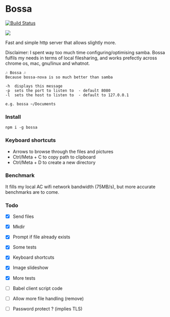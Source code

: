 # Bossa
[![Build Status](https://travis-ci.org/pldubouilh/bossa.svg?branch=master)](https://travis-ci.org/pldubouilh/bossa)

![](https://thumbs.gfycat.com/ScientificLoathsomeFruitfly-size_restricted.gif)

Fast and simple http server that allows slightly more.

Disclaimer: I spent way too much time configuring/optimising samba. Bossa fulfils my needs in terms of local filesharing, and works prefectly across chrome os, mac, gnu/linux and whatnot.

```
🎶 Bossa 🎶
Because bossa-nova is so much better than samba

-h  displays this message
-p  sets the port to listen to  - default 8080
-l  sets the host to listen to  - default to 127.0.0.1

e.g. bossa ~/Documents
```

### Install
```
npm i -g bossa
```

### Keyboard shortcuts
 * Arrows to browse through the files and pictures
 * Ctrl/Meta + C to copy path to clipboard
 * Ctrl/Meta + D  to create a new directory

### Benchmark
It fills my local AC wifi network bandwidth (75MB/s), but more accurate benchmarks are to come.

### Todo
- [x] Send files
- [x] Mkdir
- [x] Prompt if file already exists
- [x] Some tests
- [x] Keyboard shortcuts
- [x] Image slideshow
- [x] More tests
- [ ] Babel client script code
- [ ] Allow more file handling (remove)
- [ ] Password protect ? (implies TLS)

